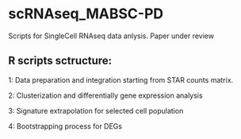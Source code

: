 # scRNAseq_MABSC-PD

Scripts for SingleCell RNAseq data anlysis.
Paper under review

## R scripts sctructure:

1: Data preparation and integration starting from STAR counts matrix.

2: Clusterization and differentially gene expression analysis

3: Signature extrapolation for selected cell population

4: Bootstrapping process for DEGs



